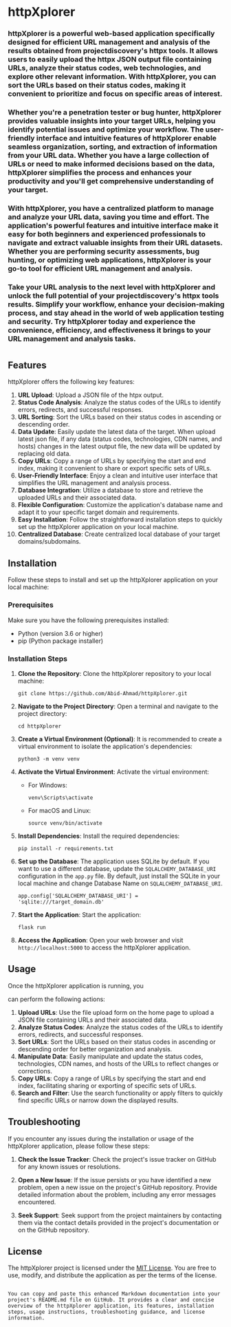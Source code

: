 # httpXplorer
### httpXplorer is a powerful web-based application specifically designed for efficient URL management and analysis of the results obtained from projectdiscovery's httpx tools. It allows users to easily upload the httpx JSON output file containing URLs, analyze their status codes, web technologies, and explore other relevant information. With httpXplorer, you can sort the URLs based on their status codes, making it convenient to prioritize and focus on specific areas of interest.
### Whether you're a penetration tester or bug hunter, httpXplorer provides valuable insights into your target URLs, helping you identify potential issues and optimize your workflow. The user-friendly interface and intuitive features of httpXplorer enable seamless organization, sorting, and extraction of information from your URL data. Whether you have a large collection of URLs or need to make informed decisions based on the data, httpXplorer simplifies the process and enhances your productivity and you'll get comprehensive understanding of your target.

### With httpXplorer, you have a centralized platform to manage and analyze your URL data, saving you time and effort. The application's powerful features and intuitive interface make it easy for both beginners and experienced professionals to navigate and extract valuable insights from their URL datasets. Whether you are performing security assessments, bug hunting, or optimizing web applications, httpXplorer is your go-to tool for efficient URL management and analysis.

### Take your URL analysis to the next level with httpXplorer and unlock the full potential of your projectdiscovery's httpx tools results. Simplify your workflow, enhance your decision-making process, and stay ahead in the world of web application testing and security. Try httpXplorer today and experience the convenience, efficiency, and effectiveness it brings to your URL management and analysis tasks.
#
#

## Features
httpXplorer offers the following key features:

1. **URL Upload**: Upload a JSON file of the htpx output.
2. **Status Code Analysis**: Analyze the status codes of the URLs to identify errors, redirects, and successful responses.
3. **URL Sorting**: Sort the URLs based on their status codes in ascending or descending order.
4. **Data Update**: Easily update the latest data of the target. When upload latest json file, if any data (status codes, technologies, CDN names, and hosts) changes in the latest output file, the new data will be updated by replacing old data. 
5. **Copy URLs**: Copy a range of URLs by specifying the start and end index, making it convenient to share or export specific sets of URLs.
6. **User-Friendly Interface**: Enjoy a clean and intuitive user interface that simplifies the URL management and analysis process.
7. **Database Integration**: Utilize a database to store and retrieve the uploaded URLs and their associated data.
8. **Flexible Configuration**: Customize the application's database name and adapt it to your specific target domain and requirements.
9. **Easy Installation**: Follow the straightforward installation steps to quickly set up the httpXplorer application on your local machine.
10. **Centralized Database**: Create centralized local database of your target domains/subdomains.

## Installation

Follow these steps to install and set up the httpXplorer application on your local machine:

### Prerequisites

Make sure you have the following prerequisites installed:

- Python (version 3.6 or higher)
- pip (Python package installer)

### Installation Steps

1. **Clone the Repository**: Clone the httpXplorer repository to your local machine:

   ```shell
   git clone https://github.com/Abid-Ahmad/httpXplorer.git
   ```

2. **Navigate to the Project Directory**: Open a terminal and navigate to the project directory:

   ```shell
   cd httpXplorer
   ```

3. **Create a Virtual Environment (Optional)**: It is recommended to create a virtual environment to isolate the application's dependencies:

   ```shell
   python3 -m venv venv
   ```

4. **Activate the Virtual Environment**: Activate the virtual environment:

   - For Windows:

     ```shell
     venv\Scripts\activate
     ```

   - For macOS and Linux:

     ```shell
     source venv/bin/activate
     ```

5. **Install Dependencies**: Install the required dependencies:

   ```shell
   pip install -r requirements.txt
   ```

6. **Set up the Database**: The application uses SQLite by default. If you want to use a different database, update the `SQLALCHEMY_DATABASE_URI` configuration in the `app.py` file. By default, just install the SQLite in your local machine and change Database Name on `SQLALCHEMY_DATABASE_URI`.   

   ```shell
   app.config['SQLALCHEMY_DATABASE_URI'] = 'sqlite:///target_domain.db'
   
   ```

7. **Start the Application**: Start the application:

   ```shell
   flask run
   ```

8. **Access the Application**: Open your web browser and visit `http://localhost:5000` to access the httpXplorer application.

## Usage

Once the httpXplorer application is running, you

 can perform the following actions:

1. **Upload URLs**: Use the file upload form on the home page to upload a JSON file containing URLs and their associated data.
2. **Analyze Status Codes**: Analyze the status codes of the URLs to identify errors, redirects, and successful responses.
3. **Sort URLs**: Sort the URLs based on their status codes in ascending or descending order for better organization and analysis.
4. **Manipulate Data**: Easily manipulate and update the status codes, technologies, CDN names, and hosts of the URLs to reflect changes or corrections.
5. **Copy URLs**: Copy a range of URLs by specifying the start and end index, facilitating sharing or exporting of specific sets of URLs.
6. **Search and Filter**: Use the search functionality or apply filters to quickly find specific URLs or narrow down the displayed results.

## Troubleshooting

If you encounter any issues during the installation or usage of the httpXplorer application, please follow these steps:

1. **Check the Issue Tracker**: Check the project's issue tracker on GitHub for any known issues or resolutions.

2. **Open a New Issue**: If the issue persists or you have identified a new problem, open a new issue on the project's GitHub repository. Provide detailed information about the problem, including any error messages encountered.

3. **Seek Support**: Seek support from the project maintainers by contacting them via the contact details provided in the project's documentation or on the GitHub repository.

## License

The httpXplorer project is licensed under the [MIT License](LICENSE). You are free to use, modify, and distribute the application as per the terms of the license.

```

You can copy and paste this enhanced Markdown documentation into your project's README.md file on GitHub. It provides a clear and concise overview of the httpXplorer application, its features, installation steps, usage instructions, troubleshooting guidance, and license information.

